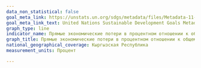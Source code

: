 ```yaml
---
data_non_statistical: false
goal_meta_link: https://unstats.un.org/sdgs/metadata/files/Metadata-11-05-02.pdf
goal_meta_link_text: United Nations Sustainable Development Goals Metadata (pdf 2066kB)
graph_type: line
indicator_name: Прямые экономические потери в процентном отношении к общемировому ВВП, ущерб важнейшим объектам инфраструктуры и число обусловленных бедствиями сбоев в работе основных служб
graph_title: Прямые экономические потери в процентном отношении к общемировому ВВП, ущерб важнейшим объектам инфраструктуры и число обусловленных бедствиями сбоев в работе основных служб
national_geographical_coverage: Кыргызская Республика
measurement_units: Процент

---
```


